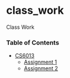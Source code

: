 # class_work
Class Work
### Table of Contents
  - [CS6013](https://github.com/amasse-1/class_work/tree/CS6013)
    - [Assignment 1](https://github.com/amasse-1/class_work/tree/CS6013/assignment1)
    - [Assignment 2](https://github.com/amasse-1/class_work/tree/CS6013/assignment2)
